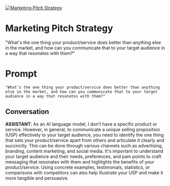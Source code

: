 
[![Marketing Pitch Strategy](https://flow-prompt-covers.s3.us-west-1.amazonaws.com/icon/minimalist/mini_5.png)]()
# Marketing Pitch Strategy 
"What's the one thing your product/service does better than anything else in the market, and how can you communicate that to your target audience in a way that resonates with them?"

# Prompt

```
"What's the one thing your product/service does better than anything else in the market, and how can you communicate that to your target audience in a way that resonates with them?"
```

## Conversation

**ASSISTANT**: As an AI language model, I don't have a specific product or service. However, in general, to communicate a unique selling proposition (USP) effectively to your target audience, you need to identify the one thing that sets your product/service apart from others and articulate it clearly and succinctly. This can be done through various channels such as advertising, branding, content marketing, and social media. It's important to understand your target audience and their needs, preferences, and pain points to craft messaging that resonates with them and highlights the benefits of your product/service. Using concrete examples, testimonials, statistics, or comparisons with competitors can also help illustrate your USP and make it more tangible and persuasive.


